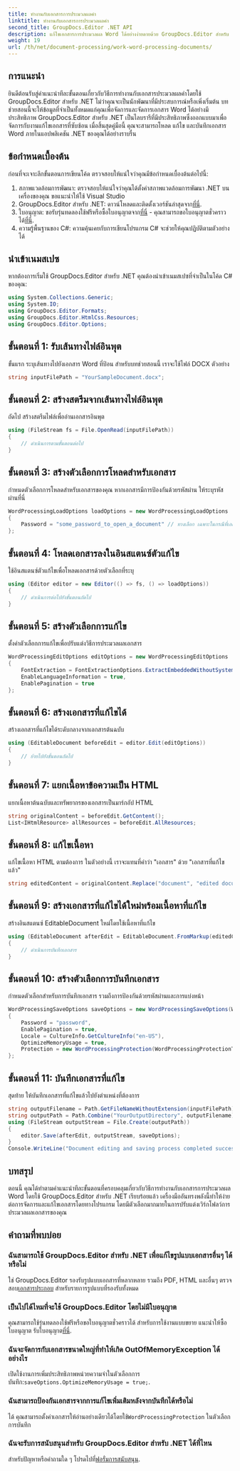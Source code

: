 ```yaml
---
title: ทำงานกับเอกสารการประมวลผลคำ
linktitle: ทำงานกับเอกสารการประมวลผลคำ
second_title: GroupDocs.Editor .NET API
description: แก้ไขเอกสารการประมวลผล Word ได้อย่างง่ายดายด้วย GroupDocs.Editor สำหรับ .NET ปฏิบัติตามบทช่วยสอนแบบละเอียดทีละขั้นตอนของเราเพื่อพัฒนาทักษะการจัดการเอกสารของคุณ
weight: 19
url: /th/net/document-processing/work-word-processing-documents/
---
```

## การแนะนำ
ยินดีต้อนรับสู่คำแนะนำทีละขั้นตอนเกี่ยวกับวิธีการทำงานกับเอกสารประมวลผลคำโดยใช้ GroupDocs.Editor สำหรับ .NET ไม่ว่าคุณจะเป็นนักพัฒนาที่มีประสบการณ์หรือเพิ่งเริ่มต้น บทช่วยสอนนี้จะให้ข้อมูลที่จำเป็นทั้งหมดแก่คุณเพื่อจัดการและจัดการเอกสาร Word ได้อย่างมีประสิทธิภาพ GroupDocs.Editor สำหรับ .NET เป็นไลบรารีที่มีประสิทธิภาพซึ่งออกแบบมาเพื่อจัดการกับงานแก้ไขเอกสารที่ซับซ้อน เมื่อสิ้นสุดคู่มือนี้ คุณจะสามารถโหลด แก้ไข และบันทึกเอกสาร Word ภายในแอปพลิเคชัน .NET ของคุณได้อย่างราบรื่น
## ข้อกำหนดเบื้องต้น
ก่อนที่จะเจาะลึกขั้นตอนการเขียนโค้ด ตรวจสอบให้แน่ใจว่าคุณมีข้อกำหนดเบื้องต้นต่อไปนี้:
1. สภาพแวดล้อมการพัฒนา: ตรวจสอบให้แน่ใจว่าคุณได้ตั้งค่าสภาพแวดล้อมการพัฒนา .NET บนเครื่องของคุณ ขอแนะนำให้ใช้ Visual Studio
2.  GroupDocs.Editor สำหรับ .NET: ดาวน์โหลดและติดตั้งเวอร์ชันล่าสุดจาก[ที่นี่](https://releases.groupdocs.com/editor/net/).
3.  ใบอนุญาต: ขอรับรุ่นทดลองใช้ฟรีหรือซื้อใบอนุญาตจาก[ที่นี่](https://purchase.groupdocs.com/buy) - คุณสามารถขอใบอนุญาตชั่วคราวได้[ที่นี่](https://purchase.groupdocs.com/temporary-license/).
4. ความรู้พื้นฐานของ C#: ความคุ้นเคยกับการเขียนโปรแกรม C# จะช่วยให้คุณปฏิบัติตามตัวอย่างได้
## นำเข้าเนมสเปซ
หากต้องการเริ่มใช้ GroupDocs.Editor สำหรับ .NET คุณต้องนำเข้าเนมสเปซที่จำเป็นในโค้ด C# ของคุณ:
```csharp
using System.Collections.Generic;
using System.IO;
using GroupDocs.Editor.Formats;
using GroupDocs.Editor.HtmlCss.Resources;
using GroupDocs.Editor.Options;
```
## ขั้นตอนที่ 1: รับเส้นทางไฟล์อินพุต
ขั้นแรก ระบุเส้นทางไปยังเอกสาร Word ที่ป้อน สำหรับบทช่วยสอนนี้ เราจะใช้ไฟล์ DOCX ตัวอย่าง
```csharp
string inputFilePath = "YourSampleDocument.docx";
```
## ขั้นตอนที่ 2: สร้างสตรีมจากเส้นทางไฟล์อินพุต
ถัดไป สร้างสตรีมไฟล์เพื่ออ่านเอกสารอินพุต
```csharp
using (FileStream fs = File.OpenRead(inputFilePath))
{
    // ดำเนินการตามขั้นตอนต่อไป
}
```
## ขั้นตอนที่ 3: สร้างตัวเลือกการโหลดสำหรับเอกสาร
กำหนดตัวเลือกการโหลดสำหรับเอกสารของคุณ หากเอกสารมีการป้องกันด้วยรหัสผ่าน ให้ระบุรหัสผ่านที่นี่ 
```csharp
WordProcessingLoadOptions loadOptions = new WordProcessingLoadOptions
{
    Password = "some_password_to_open_a_document" // ทางเลือก เฉพาะในกรณีที่เอกสารได้รับการป้องกัน
};
```
## ขั้นตอนที่ 4: โหลดเอกสารลงในอินสแตนซ์ตัวแก้ไข
ใช้อินสแตนซ์ตัวแก้ไขเพื่อโหลดเอกสารด้วยตัวเลือกที่ระบุ
```csharp
using (Editor editor = new Editor(() => fs, () => loadOptions))
{
    // ดำเนินการต่อไปยังขั้นตอนถัดไป
}
```
## ขั้นตอนที่ 5: สร้างตัวเลือกการแก้ไข
ตั้งค่าตัวเลือกการแก้ไขเพื่อปรับแต่งวิธีการประมวลผลเอกสาร
```csharp
WordProcessingEditOptions editOptions = new WordProcessingEditOptions
{
    FontExtraction = FontExtractionOptions.ExtractEmbeddedWithoutSystem,
    EnableLanguageInformation = true,
    EnablePagination = true
};
```
## ขั้นตอนที่ 6: สร้างเอกสารที่แก้ไขได้
สร้างเอกสารที่แก้ไขได้ระดับกลางจากเอกสารต้นฉบับ
```csharp
using (EditableDocument beforeEdit = editor.Edit(editOptions))
{
    // ย้ายไปยังขั้นตอนถัดไป
}
```
## ขั้นตอนที่ 7: แยกเนื้อหาข้อความเป็น HTML
แยกเนื้อหาต้นฉบับและทรัพยากรของเอกสารเป็นมาร์กอัป HTML
```csharp
string originalContent = beforeEdit.GetContent();
List<IHtmlResource> allResources = beforeEdit.AllResources;
```
## ขั้นตอนที่ 8: แก้ไขเนื้อหา
แก้ไขเนื้อหา HTML ตามต้องการ ในตัวอย่างนี้ เราจะแทนที่คำว่า "เอกสาร" ด้วย "เอกสารที่แก้ไขแล้ว"
```csharp
string editedContent = originalContent.Replace("document", "edited document");
```
## ขั้นตอนที่ 9: สร้างเอกสารที่แก้ไขได้ใหม่พร้อมเนื้อหาที่แก้ไข
สร้างอินสแตนซ์ EditableDocument ใหม่โดยใช้เนื้อหาที่แก้ไข
```csharp
using (EditableDocument afterEdit = EditableDocument.FromMarkup(editedContent, allResources))
{
    // ดำเนินการบันทึกเอกสาร
}
```
## ขั้นตอนที่ 10: สร้างตัวเลือกการบันทึกเอกสาร
กำหนดตัวเลือกสำหรับการบันทึกเอกสาร รวมถึงการป้องกันด้วยรหัสผ่านและการแบ่งหน้า
```csharp
WordProcessingSaveOptions saveOptions = new WordProcessingSaveOptions(WordProcessingFormats.Docm)
{
    Password = "password",
    EnablePagination = true,
    Locale = CultureInfo.GetCultureInfo("en-US"),
    OptimizeMemoryUsage = true,
    Protection = new WordProcessingProtection(WordProcessingProtectionType.ReadOnly, "write_password")
};
```
## ขั้นตอนที่ 11: บันทึกเอกสารที่แก้ไข
สุดท้าย ให้บันทึกเอกสารที่แก้ไขแล้วไปยังตำแหน่งที่ต้องการ
```csharp
string outputFilename = Path.GetFileNameWithoutExtension(inputFilePath) + ".docm";
string outputPath = Path.Combine("YourOutputDirectory", outputFilename);
using (FileStream outputStream = File.Create(outputPath))
{
    editor.Save(afterEdit, outputStream, saveOptions);
}
Console.WriteLine("Document editing and saving process completed successfully.");
```
## บทสรุป
ตอนนี้ คุณได้ทำตามคำแนะนำทีละขั้นตอนที่ครอบคลุมเกี่ยวกับวิธีการทำงานกับเอกสารการประมวลผล Word โดยใช้ GroupDocs.Editor สำหรับ .NET เรียบร้อยแล้ว เครื่องมืออันทรงพลังนี้ทำให้ง่ายต่อการจัดการและแก้ไขเอกสารโดยทางโปรแกรม โดยมีตัวเลือกมากมายในการปรับแต่งเวิร์กโฟลว์การประมวลผลเอกสารของคุณ
## คำถามที่พบบ่อย
### ฉันสามารถใช้ GroupDocs.Editor สำหรับ .NET เพื่อแก้ไขรูปแบบเอกสารอื่นๆ ได้หรือไม่
 ใช่ GroupDocs.Editor รองรับรูปแบบเอกสารที่หลากหลาย รวมถึง PDF, HTML และอื่นๆ ตรวจสอบ[เอกสารประกอบ](https://tutorials.groupdocs.com/editor/net/) สำหรับรายการรูปแบบที่รองรับทั้งหมด
### เป็นไปได้ไหมที่จะใช้ GroupDocs.Editor โดยไม่มีใบอนุญาต
 คุณสามารถใช้รุ่นทดลองใช้ฟรีหรือขอใบอนุญาตชั่วคราวได้ สำหรับการใช้งานแบบขยาย แนะนำให้ซื้อใบอนุญาต รับใบอนุญาต[ที่นี่](https://purchase.groupdocs.com/buy).
### ฉันจะจัดการกับเอกสารขนาดใหญ่ที่ทำให้เกิด OutOfMemoryException ได้อย่างไร
 เปิดใช้งานการเพิ่มประสิทธิภาพหน่วยความจำในตัวเลือกการบันทึก:`saveOptions.OptimizeMemoryUsage = true;`.
### ฉันสามารถป้องกันเอกสารจากการแก้ไขเพิ่มเติมหลังจากบันทึกได้หรือไม่
 ได้ คุณสามารถตั้งค่าเอกสารให้อ่านอย่างเดียวได้โดยใช้`WordProcessingProtection` ในตัวเลือกการบันทึก
### ฉันจะรับการสนับสนุนสำหรับ GroupDocs.Editor สำหรับ .NET ได้ที่ไหน
 สำหรับปัญหาหรือคำถามใด ๆ โปรดไปที่[ฟอรั่มการสนับสนุน](https://forum.groupdocs.com/c/editor/20).